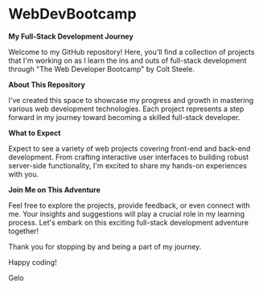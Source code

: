 # WebDevBootcamp

**My Full-Stack Development Journey**

Welcome to my GitHub repository! Here, you'll find a collection of projects that I'm working on as I learn the ins and outs of full-stack development through "The Web Developer Bootcamp" by Colt Steele.

**About This Repository**

I've created this space to showcase my progress and growth in mastering various web development technologies. Each project represents a step forward in my journey toward becoming a skilled full-stack developer.

**What to Expect**

Expect to see a variety of web projects covering front-end and back-end development. From crafting interactive user interfaces to building robust server-side functionality, I'm excited to share my hands-on experiences with you.

**Join Me on This Adventure**

Feel free to explore the projects, provide feedback, or even connect with me. Your insights and suggestions will play a crucial role in my learning process. Let's embark on this exciting full-stack development adventure together!

Thank you for stopping by and being a part of my journey.

Happy coding!

Gelo
